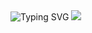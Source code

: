 <!DOCTYPE html>
<html lang="en">
<head>
  <meta charset="UTF-8"
</head>
<body>
  <img src="https://readme-typing-svg.demolab.com?font=Fira+Code&size=24&duration=5000&pause=1000&color=blue&center=true&vCenter=true&width=465&lines=DRACK-KING;"alt="Typing SVG"/>

</body>
</html>

<a href="https://74063275-cc1a-48ce-ad9a-2449b8ea534e-00-edxibe1ja2m6.pike.replit.dev/">
  <img src="https://img.shields.io/badge/Whatsapp%20PAIR%20CODE-Click%20Here-black?style=for-the-badge&logo=whatsapp&logoColor=white&labelColor=25D366" />
</a>
